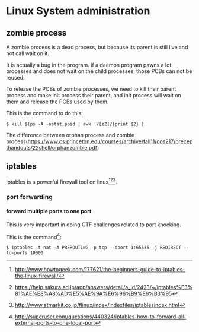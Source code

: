 # Linux System administration

## zombie process
A zombie process is a dead process, but because
its parent is still live and not call wait on it.

It is actually a bug in the program. If a daemon
program pawns a lot processes and does not wait
on the child processes, those PCBs can not be reused.

To release the PCBs of zombie processes, we need to
kill their parent process and make init process their
parent, and init process will wait on them and release
the PCBs used by them.

This is the command to do this:

```
$ kill $(ps -A -ostat,ppid | awk '/[zZ]/{print $2}')
```

The difference between orphan process and zombie process(https://www.cs.princeton.edu/courses/archive/fall11/cos217/precepthandouts/22shell/orphanzombie.pdf)

## iptables
iptables is a powerful firewall tool on linux[^1][^3][^4].

### port forwarding

#### forward multiple ports to one port
This is very important in doing CTF challenges related to
port knocking.

This is the command[^2]:

```
$ iptables -t nat -A PREROUTING -p tcp --dport 1:65535 -j REDIRECT --to-ports 10000
```

[^1]: http://www.howtogeek.com/177621/the-beginners-guide-to-iptables-the-linux-firewall/
[^2]: http://superuser.com/questions/440324/iptables-how-to-forward-all-external-ports-to-one-local-port
[^3]: https://help.sakura.ad.jp/app/answers/detail/a_id/2423/~/iptables%E3%81%AE%E8%A8%AD%E5%AE%9A%E6%96%B9%E6%B3%95
[^4]: http://www.atmarkit.co.jp/flinux/index/indexfiles/iptablesindex.html
